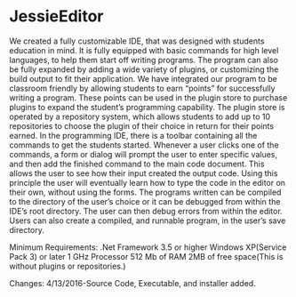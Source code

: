# JessieEditor
We created a fully customizable IDE, that was designed with students education in mind. It is fully equipped with basic commands for high level languages, to help them start off writing programs. The program can also be fully expanded by adding a wide variety of plugins, or customizing the build output to fit their application.
We have integrated our program to be classroom friendly by allowing students to earn “points” for successfully writing a program.  These points can be used in the plugin store to purchase plugins to expand the student’s programming capability. The plugin store is operated by a repository system, which allows students to add up to 10 repositories to choose the plugin of their choice in return for their points earned.
In the programming IDE, there is a toolbar containing all the commands to get the students started. Whenever a user clicks one of the commands, a form or dialog will prompt the user to enter specific values, and then add the finished command to the main code document. This allows the user to see how their input created the output code. Using this principle the user will eventually learn how to type the code in the editor on their own, without using the forms.
The programs written can be compiled to the directory of the user’s choice or it can be debugged from within the IDE’s root directory. The user can then debug errors from within the editor. Users can also create a  compiled, and runnable program, in the user’s save directory.

Minimum Requirements:
.Net Framework 3.5 or higher
Windows XP(Service Pack 3) or later
1 GHz Processor
512 Mb of RAM
2MB of free space(This is without plugins or repositories.)

Changes:
4/13/2016-Source Code, Executable, and installer added.
